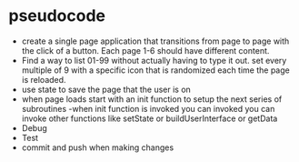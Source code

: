 # pseudocode

- create a single page application that transitions from page to page with the click of a button. Each page 1-6 should have different content.
- Find a way to list 01-99 without actually having to type it out. set every multiple of 9 with a specific icon that is randomized each time the page is reloaded.
- use state to save the page that the user is on
- when page loads start with an init function to setup the next series of subroutines
-when init function is invoked you can invoked you can invoke other functions like setState or buildUserInterface or getData
- Debug
- Test
- commit and push when making changes
